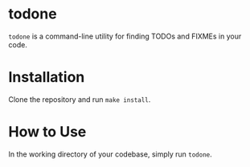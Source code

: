 # todone

`todone` is a command-line utility for finding TODOs and FIXMEs in your code.

# Installation

Clone the repository and run `make install`.

# How to Use

In the working directory of your codebase, simply run `todone`.
